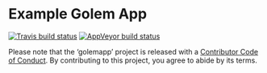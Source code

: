 
<!-- README.md is generated from README.Rmd. Please edit that file -->

# Example Golem App

<!-- badges: start -->

[![Travis build
status](https://travis-ci.org/jimbrig2011/golemapp.svg?branch=master)](https://travis-ci.org/jimbrig2011/golemapp)
[![AppVeyor build
status](https://ci.appveyor.com/api/projects/status/github/jimbrig2011/golemapp?branch=master&svg=true)](https://ci.appveyor.com/project/jimbrig2011/golemapp)
<!-- badges: end -->

Please note that the ‘golemapp’ project is released with a [Contributor
Code of Conduct](CODE_OF_CONDUCT.md). By contributing to this project,
you agree to abide by its terms.
